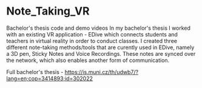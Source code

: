 # Note_Taking_VR
Bachelor's thesis code and demo videos
In my bachelor's thesis I worked with an existing VR application - EDive which connects students and teachers in virtual reality in order to conduct classes. I created three different note-taking methods/tools that are curently used in EDive, namely a 3D pen, Sticky Notes and Voice Recordings. These notes are synced over the network, which also enables another form of communication.

Full bachelor's thesis - https://is.muni.cz/th/udwb7/?lang=en;cop=3414893;id=302022